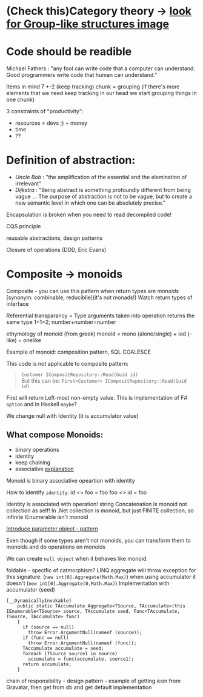 # (Check this)Category theory -> [look for Group-like structures image](https://en.wikipedia.org/wiki/Semigroup)

# Code should be readible
Michael Fathers : "any fool can write code that a computer can understand. Good programmers write code that human can understand."  

Items in mind 7 +-2 (keep tracking)
chunk = grouping (if there's more elements that we need keep tracking in our head we start grouping things in one chunk)

3 constraints of "productivity":
* resources = devs ;) + money
* time
* ??

# Definition of **abstraction**:  
* *Uncle Bob* : "the amplification of the essential and the elemination of irrelevant"
* *Dijkstra* : "Being abstract is something profoundly different from being vague … The purpose of abstraction is not to be vague, but to create a new semantic level in which one can be absolutely precise."

Encapsulation is broken when you need to read decompiled code!

CQS principle

reusable abstractions, design patterns

Closure of operations (DDD, Eric Evans)

# Composite -> monoids
Composite - you can use this pattern when return types are *monoids* [synonym: combinable, reduciblie](it's not monads!) 
Watch return types of interface

Referential transparancy = Type arguments taken into operation returns the same type 1+1=2; number+number=number

ethymology of monoid (from greek)
monoid = mono (alone/single) + iod (-like) = onelike

Example of monoid: composition pattern, SQL COALESCE

This code is not applicable to composite pattern:
> `Customer ICompositRepository::Read(Guid id)`   
But this can be:
> `First<Customer> ICompositRepository::Read(Guid id)`   

First<T> will return Left-most non-empty value. This is implementation of F# `option` and in Haskell `maybe`?

We change null with Identity (it is accumulator value)

## What compose Monoids:
* binary operations 
* identity
* keep chaining
* associative [explanation](https://www.mathsisfun.com/associative-commutative-distributive.html)

Monoid is binary associative opeartion with identity

How to identify `identity`:
id <> foo = foo
foo <> id = foo

Identity is associated with operation!
string Concatenation is monoid not collection as self! In .Net collection is monoid, but just FINITE collection, so infinite IEnumerable isn't monoid

[Introduce parameter object - pattern](https://refactoring.com/catalog/introduceParameterObject.html)


Even though if some types aren't not monoids, you can transform them to monoids and do operations on monoids

We can create `null object` when it behaves like monoid.

foldable - specific of catmorphism?
LINQ aggregate will throw exception for this signature: (`new int[0].Aggregate(Math.Max)`)
when using accumulator it doesn't (`new int[0].Aggregate(0,Math.Max)`)
Implementation with accumulator (seed)
```
[__DynamicallyInvokable]
    public static TAccumulate Aggregate<TSource, TAccumulate>(this IEnumerable<TSource> source, TAccumulate seed, Func<TAccumulate, TSource, TAccumulate> func)
    {
      if (source == null)
        throw Error.ArgumentNull(nameof (source));
      if (func == null)
        throw Error.ArgumentNull(nameof (func));
      TAccumulate accumulate = seed;
      foreach (TSource source1 in source)
        accumulate = func(accumulate, source1);
      return accumulate;
    }
```    	
	
chain of responsibility - design pattern - example of getting icon from Gravatar, then get from db and get default implementation
